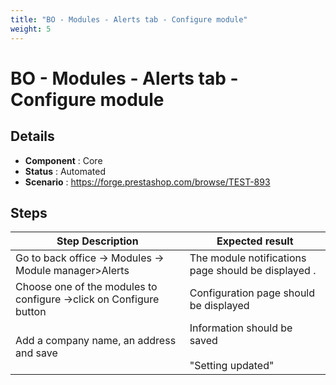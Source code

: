 ```yaml
---
title: "BO - Modules - Alerts tab - Configure module"
weight: 5
---
```


# BO - Modules - Alerts tab - Configure module
## Details
* **Component** : Core
* **Status** : Automated
* **Scenario** : https://forge.prestashop.com/browse/TEST-893

## Steps
| Step Description | Expected result |
| ----- | ----- |
| Go to back office -> Modules -> Module manager>Alerts | The module notifications  page should be displayed . |
| Choose one of the modules to configure ->click on Configure button | Configuration page should be displayed |
| Add a company name, an address and save | Information should be saved<br><br>"Setting updated" |
